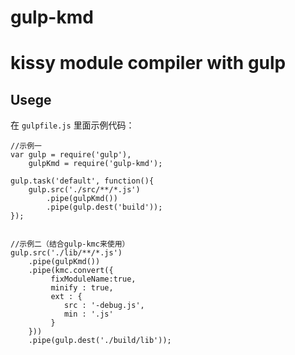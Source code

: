 gulp-kmd
========

# kissy module compiler with gulp

## Usege

在 `gulpfile.js` 里面示例代码：

	//示例一
	var gulp = require('gulp'),
		gulpKmd = require('gulp-kmd');

	gulp.task('default', function(){
		gulp.src('./src/**/*.js')
			.pipe(gulpKmd())
			.pipe(gulp.dest('build'));
	});


	//示例二（结合gulp-kmc来使用）
	gulp.src('./lib/**/*.js')
        .pipe(gulpKmd())
        .pipe(kmc.convert({
             fixModuleName:true,
             minify : true,
             ext : {
                src : '-debug.js',
                min : '.js'
             }
        }))
        .pipe(gulp.dest('./build/lib'));